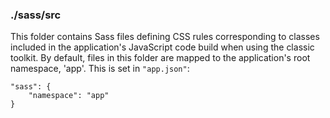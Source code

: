 ### ./sass/src

This folder contains Sass files defining CSS rules corresponding to classes
included in the application's JavaScript code build when using the classic toolkit.
By default, files in this folder are mapped to the application's root namespace, 'app'.
This is set in `"app.json"`:

    "sass": {
        "namespace": "app"
    }